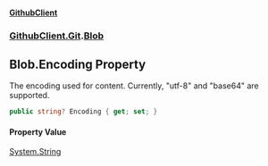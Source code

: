 #### [GithubClient](index.md 'index')
### [GithubClient.Git](GithubClient.Git.md 'GithubClient.Git').[Blob](GithubClient.Git.Blob.md 'GithubClient.Git.Blob')

## Blob.Encoding Property

The encoding used for content. Currently, "utf-8" and "base64" are supported.

```csharp
public string? Encoding { get; set; }
```

#### Property Value
[System.String](https://docs.microsoft.com/en-us/dotnet/api/System.String 'System.String')